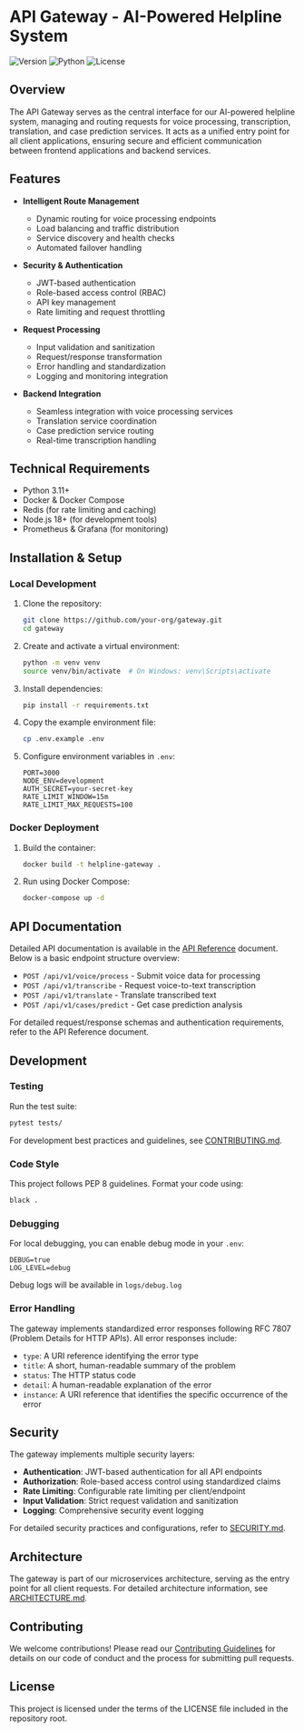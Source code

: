 # API Gateway - AI-Powered Helpline System

![Version](https://img.shields.io/badge/version-1.0.0-blue.svg)
![Python](https://img.shields.io/badge/python-3.11+-blue.svg)
![License](https://img.shields.io/badge/license-MIT-green.svg)

## Overview
The API Gateway serves as the central interface for our AI-powered helpline system, managing and routing requests for voice processing, transcription, translation, and case prediction services. It acts as a unified entry point for all client applications, ensuring secure and efficient communication between frontend applications and backend services.

## Features
- **Intelligent Route Management**
  - Dynamic routing for voice processing endpoints
  - Load balancing and traffic distribution
  - Service discovery and health checks
  - Automated failover handling

- **Security & Authentication**
  - JWT-based authentication
  - Role-based access control (RBAC)
  - API key management
  - Rate limiting and request throttling

- **Request Processing**
  - Input validation and sanitization
  - Request/response transformation
  - Error handling and standardization
  - Logging and monitoring integration

- **Backend Integration**
  - Seamless integration with voice processing services
  - Translation service coordination
  - Case prediction service routing
  - Real-time transcription handling

## Technical Requirements
- Python 3.11+
- Docker & Docker Compose
- Redis (for rate limiting and caching)
- Node.js 18+ (for development tools)
- Prometheus & Grafana (for monitoring)

## Installation & Setup

### Local Development
1. Clone the repository:
   ```bash
   git clone https://github.com/your-org/gateway.git
   cd gateway
   ```

2. Create and activate a virtual environment:
   ```bash
   python -m venv venv
   source venv/bin/activate  # On Windows: venv\Scripts\activate
   ```

3. Install dependencies:
   ```bash
   pip install -r requirements.txt
   ```

4. Copy the example environment file:
   ```bash
   cp .env.example .env
   ```

5. Configure environment variables in `.env`:
   ```
   PORT=3000
   NODE_ENV=development
   AUTH_SECRET=your-secret-key
   RATE_LIMIT_WINDOW=15m
   RATE_LIMIT_MAX_REQUESTS=100
   ```

### Docker Deployment
1. Build the container:
   ```bash
   docker build -t helpline-gateway .
   ```

2. Run using Docker Compose:
   ```bash
   docker-compose up -d
   ```

## API Documentation
Detailed API documentation is available in the [API Reference](../API_REFERENCE.md) document. Below is a basic endpoint structure overview:

- `POST /api/v1/voice/process` - Submit voice data for processing
- `POST /api/v1/transcribe` - Request voice-to-text transcription
- `POST /api/v1/translate` - Translate transcribed text
- `POST /api/v1/cases/predict` - Get case prediction analysis

For detailed request/response schemas and authentication requirements, refer to the API Reference document.

## Development

### Testing
Run the test suite:
```bash
pytest tests/
```

For development best practices and guidelines, see [CONTRIBUTING.md](../CONTRIBUTING.md).

### Code Style
This project follows PEP 8 guidelines. Format your code using:
```bash
black .
```

### Debugging
For local debugging, you can enable debug mode in your `.env`:
```
DEBUG=true
LOG_LEVEL=debug
```
Debug logs will be available in `logs/debug.log`

### Error Handling
The gateway implements standardized error responses following RFC 7807 (Problem Details for HTTP APIs). All error responses include:
- `type`: A URI reference identifying the error type
- `title`: A short, human-readable summary of the problem
- `status`: The HTTP status code
- `detail`: A human-readable explanation of the error
- `instance`: A URI reference that identifies the specific occurrence of the error

## Security
The gateway implements multiple security layers:

- **Authentication**: JWT-based authentication for all API endpoints
- **Authorization**: Role-based access control using standardized claims
- **Rate Limiting**: Configurable rate limiting per client/endpoint
- **Input Validation**: Strict request validation and sanitization
- **Logging**: Comprehensive security event logging

For detailed security practices and configurations, refer to [SECURITY.md](../SECURITY.md).

## Architecture
The gateway is part of our microservices architecture, serving as the entry point for all client requests. For detailed architecture information, see [ARCHITECTURE.md](../ARCHITECTURE.md).

## Contributing
We welcome contributions! Please read our [Contributing Guidelines](../CONTRIBUTING.md) for details on our code of conduct and the process for submitting pull requests.

## License
This project is licensed under the terms of the LICENSE file included in the repository root.

